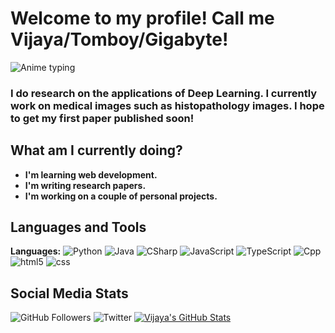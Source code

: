 # Welcome to my profile! Call me Vijaya/Tomboy/Gigabyte!
![Anime typing](https://media1.tenor.com/images/5161ae4246c84f469a9a2d191e4e1b1f/tenor.gif?itemid=16461882)
### I do research on the applications of Deep Learning. I currently work on medical images such as histopathology images. I hope to get my first paper published soon!

## What am I currently doing?
- **I'm learning web development.**
- **I'm writing research papers.**
- **I'm working on a couple of personal projects.**

## Languages and Tools
**Languages:** ![Python](https://github.com/abranhe/programming-languages-logos/blob/master/src/python/python_24x24.png) ![Java](https://github.com/abranhe/programming-languages-logos/blob/master/src/java/java_24x24.png) ![CSharp](https://github.com/abranhe/programming-languages-logos/blob/master/src/csharp/csharp_24x24.png) ![JavaScript](https://github.com/abranhe/programming-languages-logos/blob/master/src/javascript/javascript_24x24.png) ![TypeScript](https://github.com/abranhe/programming-languages-logos/blob/master/src/typescript/typescript_24x24.png) ![Cpp](https://github.com/abranhe/programming-languages-logos/blob/master/src/cpp/cpp_24x24.png) ![html5](https://github.com/abranhe/programming-languages-logos/blob/master/src/html/html_24x24.png) ![css](https://github.com/abranhe/programming-languages-logos/blob/master/src/css/css_24x24.png)

## Social Media Stats
![GitHub Followers](https://img.shields.io/github/followers/VijayaGB98?label=GitHub%20Followers&style=for-the-badge) ![Twitter](https://img.shields.io/twitter/follow/VijayaGb?label=Twitter%20Followers&style=for-the-badge)
[![Vijaya's GitHub Stats](https://github-readme-stats.vercel.app/api?username=VijayaGB98&show_icons=true&theme=rgraywhite)](https://github.com/anuraghazra/github-readme-stats)
<!--
**VijayaGB98/VijayaGB98** is a ✨ _special_ ✨ repository because its `README.md` (this file) appears on your GitHub profile.

Here are some ideas to get you started:

- 🔭 I’m currently working on ...
- 🌱 I’m currently learning ...
- 👯 I’m looking to collaborate on ...
- 🤔 I’m looking for help with ...
- 💬 Ask me about ...
- 📫 How to reach me: ...
- 😄 Pronouns: ...
- ⚡ Fun fact: ...
-->
